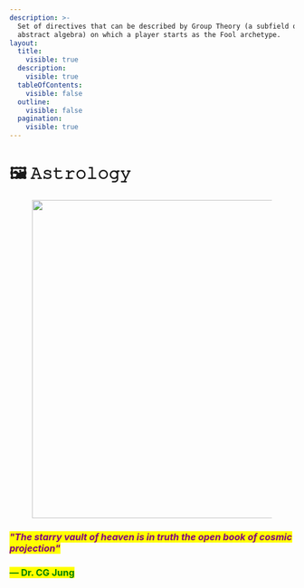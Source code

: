 ```yaml
---
description: >-
  Set of directives that can be described by Group Theory (a subfield of
  abstract algebra) on which a player starts as the Fool archetype.
layout:
  title:
    visible: true
  description:
    visible: true
  tableOfContents:
    visible: false
  outline:
    visible: false
  pagination:
    visible: true
---
```


# 🖼️ 𝙰𝚜𝚝𝚛𝚘𝚕𝚘𝚐𝚢

<figure><img src="../../../.gitbook/assets/pexels-btgl-♡-13374678.jpg" alt="" width="563"><figcaption></figcaption></figure>

### _<mark style="color:purple;">"The starry vault of heaven is in truth the open book of cosmic projection"</mark>_&#x20;

### <mark style="color:green;">— Dr. CG Jung</mark>
